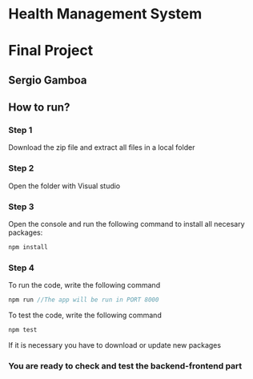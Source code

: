 # Health Management System
# Final Project
## Sergio Gamboa
## How to run?
### Step 1
Download the zip file and extract all files in a local folder
### Step 2
Open the folder with Visual studio
### Step 3
Open the console and run the following command to install all necesary packages:
```js
npm install
```
### Step 4
To run the code, write the following command
```js
npm run //The app will be run in PORT 8000
```
To test the code, write the following command
```js
npm test 
```
If it is necessary you have to download or update new packages
### You are ready to check and test the backend-frontend part

